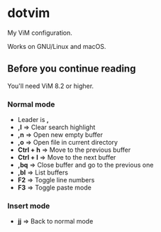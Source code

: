 # dotvim

My ViM configuration.

Works on GNU/Linux and macOS.

## Before you continue reading

You'll need ViM 8.2 or higher.

### Normal mode

* Leader is **,**
* **,l** => Clear search highlight
* **,n** => Open new empty buffer
* **,o** => Open file in current directory
* **Ctrl + h** => Move to the previous buffer
* **Ctrl + l** => Move to the next buffer
* **,bq** => Close buffer and go to the previous one
* **,bl** => List buffers
* **F2** => Toggle line numbers
* **F3** => Toggle paste mode

### Insert mode

* **jj** => Back to normal mode

